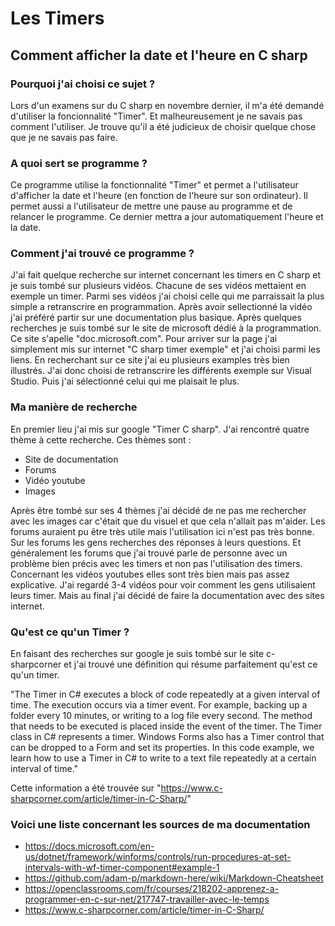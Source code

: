 # Les Timers
## Comment afficher la date et l'heure en C sharp


### Pourquoi j'ai choisi ce sujet ?
Lors d'un examens sur du C sharp en novembre dernier, il m'a été demandé d'utiliser la foncionnalité "Timer".
Et malheureusement je ne savais pas comment l'utiliser. Je trouve qu'il a été judicieux de choisir quelque chose que je ne savais pas faire.


### A quoi sert se programme ?
Ce programme utilise la fonctionnalité "Timer" et permet a l'utilisateur d'afficher la date et l'heure (en fonction de l'heure sur son ordinateur).
Il permet aussi a l'utilisateur de mettre une pause au programme et de relancer le programme. Ce dernier mettra a jour automatiquement l'heure et la date.


### Comment j'ai trouvé ce programme ?
J'ai fait quelque recherche sur internet concernant les timers en C sharp et je suis tombé sur plusieurs vidéos. Chacune de ses vidéos mettaient en exemple un timer.
Parmi ses vidéos j'ai choisi celle qui me parraissait la plus simple a retranscrire en programmation.
Après avoir sellectionné la vidéo j'ai préféré partir sur une documentation plus basique.
Après quelques recherches je suis tombé sur le site de microsoft dédié à la programmation.
Ce site s'apelle "doc.microsoft.com". Pour arriver sur la page j'ai simplement mis sur internet "C sharp timer exemple" et j'ai choisi parmi les liens.
En recherchant sur ce site j'ai eu plusieurs examples très bien illustrés. J'ai donc choisi de retranscrire les différents exemple sur Visual Studio.
Puis j'ai sélectionné celui qui me plaisait le plus.


### Ma manière de recherche
En premier lieu j'ai mis sur google "Timer C sharp". J'ai rencontré quatre thème à cette recherche.
Ces thèmes sont :
* Site de documentation
* Forums
* Vidéo youtube
* Images

Après être tombé sur ses 4 thèmes j'ai décidé de ne pas me rechercher avec les images car c'était que du visuel et que cela n'allait pas m'aider.
Les forums auraient pu être très utile mais l'utilisation ici n'est pas très bonne. Sur les forums les gens recherches des réponses à leurs questions.
Et généralement les forums que j'ai trouvé parle de personne avec un problème bien précis avec les timers et non pas l'utilisation des timers.
Concernant les vidéos youtubes elles sont très bien mais pas assez explicative. J'ai regardé 3-4 vidéos pour voir comment les gens utilisaient leurs timer.
Mais au final j'ai décidé de faire la documentation avec des sites internet.

### Qu'est ce qu'un Timer ?
En faisant des recherches sur google je suis tombé sur le site c-sharpcorner et j'ai trouvé une définition qui résume parfaitement qu'est ce qu'un timer.

"The Timer in C# executes a block of code repeatedly at a given interval of time. The execution occurs via a timer event. For example, backing up a folder every 10 minutes, or writing to a log file every second. The method that needs to be executed is placed inside the event of the timer.
The Timer class in C# represents a timer. Windows Forms also has a Timer control that can be dropped to a Form and set its properties. In this code example, we learn how to use a Timer in C# to write to a text file repeatedly at a certain interval of time."

Cette information a été trouvée sur "https://www.c-sharpcorner.com/article/timer-in-C-Sharp/"

### Voici une liste concernant les sources de ma documentation
* https://docs.microsoft.com/en-us/dotnet/framework/winforms/controls/run-procedures-at-set-intervals-with-wf-timer-component#example-1
* https://github.com/adam-p/markdown-here/wiki/Markdown-Cheatsheet
* https://openclassrooms.com/fr/courses/218202-apprenez-a-programmer-en-c-sur-net/217747-travailler-avec-le-temps
* https://www.c-sharpcorner.com/article/timer-in-C-Sharp/
